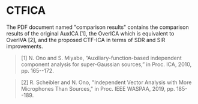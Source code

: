# CTFICA
The PDF document named "comparison results" contains the comparison results of the original AuxICA [1], the OverICA which is equivalent to OverIVA [2], and the proposed CTF-ICA in terms of SDR and SIR improvements.
> [1] N. Ono and S. Miyabe, “Auxiliary-function-based independent component analysis for super-Gaussian sources,” in Proc. ICA, 2010, pp. 165--172.

> [2] R. Scheibler and N. Ono, "Independent Vector Analysis with More Microphones Than Sources," in Proc. IEEE WASPAA, 2019, pp. 185--189.

